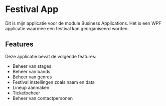 # Festival App

Dit is mijn applicatie voor de module Business Applications. Het is een WPF applicatie waarmee een festival kan georganiseerd worden.

## Features

Deze applicatie bevat de volgende features:

- Beheer van stages
- Beheer van bands
- Beheer van genres
- Festival instellingen zoals naam en data
- Lineup aanmaken
- Ticketbeheer
- Beheer van contactpersonen
